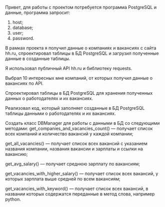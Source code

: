 Привет, для работы с проектом потребуется программа PostgreSQL и данные, программа запросит:
1. host;
2. database;
3. user;
4. password.

В рамках проекта я получил данные о компаниях и вакансиях с сайта hh.ru, спроектировал таблицы в БД PostgreSQL и загрузил полученные данные в созданные таблицы.

Я использовал публичный API hh.ru и библиотеку requests.

Выбрал 10 интересных мне компаний, от которых получил данные о вакансиях по API.

Спроектировал таблицы в БД PostgreSQL для хранения полученных данных о работодателях и их вакансиях.

Реализовал код, который заполняет созданные в БД PostgreSQL таблицы данными о работодателях и их вакансиях.

Создать класс DBManager для работы с данными в БД со следующими методами:
  get_companies_and_vacancies_count() — получает список всех компаний и количество вакансий у каждой компании;
  
  get_all_vacancies() — получает список всех вакансий с указанием названия компании, названия вакансии и зарплаты и ссылки на вакансию;
  
  get_avg_salary() — получает среднюю зарплату по вакансиям;
  
  get_vacancies_with_higher_salary() — получает список всех вакансий, у которых зарплата выше средней по всем вакансиям;
  
  get_vacancies_with_keyword() — получает список всех вакансий, в названии которых содержатся переданные в метод слова, например python.
